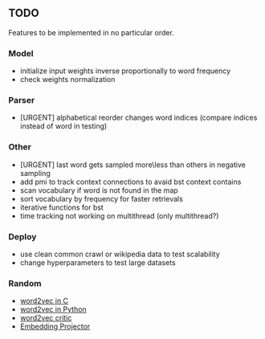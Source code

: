 ## TODO

Features to be implemented in no particular order.

### Model

* initialize input weights inverse proportionally to word frequency
* check weights normalization

### Parser

* [URGENT] alphabetical reorder changes word indices (compare indices instead of word in testing)

### Other

* [URGENT] last word gets sampled more\less than others in negative sampling
* add pmi to track context connections to avaid bst context contains
* scan vocabulary if word is not found in the map
* sort vocabulary by frequency for faster retrievals
* iterative functions for bst
* time tracking not working on multithread (only multithread?)

### Deploy
* use clean common crawl or wikipedia data to test scalability
* change hyperparameters to test large datasets

### Random

* [word2vec in C](https://github.com/chrisjmccormick/word2vec_commented/blob/master/word2vec.c)
* [word2vec in Python](https://github.com/deborausujono/word2vecpy/blob/master/word2vec.py)
* [word2vec critic](https://multithreaded.stitchfix.com/blog/2017/10/18/stop-using-word2vec)
* [Embedding Projector](https://projector.tensorflow.org)
